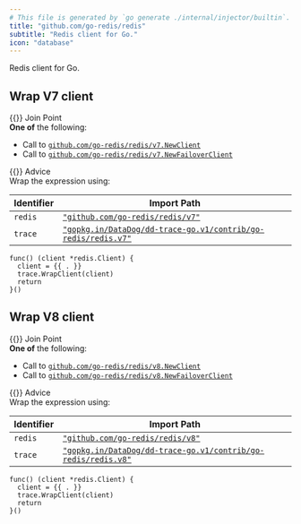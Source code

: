 ```yaml
---
# This file is generated by `go generate ./internal/injector/builtin`. DO NOT EDIT.
title: "github.com/go-redis/redis"
subtitle: "Redis client for Go."
icon: "database"
---
```

Redis client for Go.

## Wrap V7 client

<div class="hextra-cards hx-mt-4 hx-gap-4 hx-grid" style="--hextra-cards-grid-cols: 1;">
  <div class="hextra-card hx-group hx-flex hx-flex-col hx-justify-start hx-overflow-hidden hx-rounded-lg hx-border hx-border-gray-200 hx-text-current hx-no-underline dark:hx-shadow-none hover:hx-shadow-gray-100 dark:hover:hx-shadow-none hx-shadow-gray-100 active:hx-shadow-sm active:hx-shadow-gray-200 hx-transition-all hx-duration-200">
    <div>
      <span class="hextra-card-icon hx-flex hx-font-semibold hx-items-start hx-gap-2 hx-p-4 hx-text-gray-700 hover:hx-text-gray-900 dark:hx-text-neutral-200 dark:hover:hx-text-neutral-50">
        {{<iconSVG "search-circle">}} Join Point
      </span>
      <div class="hextra-card-subtitle hx-font-normal hx-px-4 hx-mb-4 hx-mt-2"><strong>One of</strong> the following:
<ul>
<li>Call to <a href="https://pkg.go.dev/github.com/go-redis/redis/v7#NewClient" target="_blank" rel="noopener"><code>github.com/go-redis/redis/v7.NewClient</code></a></li><li>Call to <a href="https://pkg.go.dev/github.com/go-redis/redis/v7#NewFailoverClient" target="_blank" rel="noopener"><code>github.com/go-redis/redis/v7.NewFailoverClient</code></a></li></ul>
</div>
    </div>
    <div class="hx-border-t">
      <span class="hextra-card-icon hx-flex hx-font-semibold hx-items-start hx-gap-2 hx-p-4 hx-text-gray-700 hover:hx-text-gray-900 dark:hx-text-neutral-200 dark:hover:hx-text-neutral-50">
        {{<iconSVG "chip">}} Advice
      </span>
      <div class="hextra-card-subtitle hx-font-normal hx-px-4 hx-mb-4 hx-mt-2">Wrap the expression using: 

Identifier | Import Path
---|---
<code>redis</code>|<a href="http://pkg.go.dev/github.com/go-redis/redis/v7" target="_blank" rel="noopener"><code>"github.com/go-redis/redis/v7"</code></a>
<code>trace</code>|<a href="http://pkg.go.dev/gopkg.in/DataDog/dd-trace-go.v1/contrib/go-redis/redis.v7" target="_blank" rel="noopener"><code>"gopkg.in/DataDog/dd-trace-go.v1/contrib/go-redis/redis.v7"</code></a>


```go-template
func() (client *redis.Client) {
  client = {{ . }}
  trace.WrapClient(client)
  return
}()
```

</div>
    </div>
  </div>
</div>

## Wrap V8 client

<div class="hextra-cards hx-mt-4 hx-gap-4 hx-grid" style="--hextra-cards-grid-cols: 1;">
  <div class="hextra-card hx-group hx-flex hx-flex-col hx-justify-start hx-overflow-hidden hx-rounded-lg hx-border hx-border-gray-200 hx-text-current hx-no-underline dark:hx-shadow-none hover:hx-shadow-gray-100 dark:hover:hx-shadow-none hx-shadow-gray-100 active:hx-shadow-sm active:hx-shadow-gray-200 hx-transition-all hx-duration-200">
    <div>
      <span class="hextra-card-icon hx-flex hx-font-semibold hx-items-start hx-gap-2 hx-p-4 hx-text-gray-700 hover:hx-text-gray-900 dark:hx-text-neutral-200 dark:hover:hx-text-neutral-50">
        {{<iconSVG "search-circle">}} Join Point
      </span>
      <div class="hextra-card-subtitle hx-font-normal hx-px-4 hx-mb-4 hx-mt-2"><strong>One of</strong> the following:
<ul>
<li>Call to <a href="https://pkg.go.dev/github.com/go-redis/redis/v8#NewClient" target="_blank" rel="noopener"><code>github.com/go-redis/redis/v8.NewClient</code></a></li><li>Call to <a href="https://pkg.go.dev/github.com/go-redis/redis/v8#NewFailoverClient" target="_blank" rel="noopener"><code>github.com/go-redis/redis/v8.NewFailoverClient</code></a></li></ul>
</div>
    </div>
    <div class="hx-border-t">
      <span class="hextra-card-icon hx-flex hx-font-semibold hx-items-start hx-gap-2 hx-p-4 hx-text-gray-700 hover:hx-text-gray-900 dark:hx-text-neutral-200 dark:hover:hx-text-neutral-50">
        {{<iconSVG "chip">}} Advice
      </span>
      <div class="hextra-card-subtitle hx-font-normal hx-px-4 hx-mb-4 hx-mt-2">Wrap the expression using: 

Identifier | Import Path
---|---
<code>redis</code>|<a href="http://pkg.go.dev/github.com/go-redis/redis/v8" target="_blank" rel="noopener"><code>"github.com/go-redis/redis/v8"</code></a>
<code>trace</code>|<a href="http://pkg.go.dev/gopkg.in/DataDog/dd-trace-go.v1/contrib/go-redis/redis.v8" target="_blank" rel="noopener"><code>"gopkg.in/DataDog/dd-trace-go.v1/contrib/go-redis/redis.v8"</code></a>


```go-template
func() (client *redis.Client) {
  client = {{ . }}
  trace.WrapClient(client)
  return
}()
```

</div>
    </div>
  </div>
</div>

